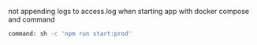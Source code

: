 not appending logs to access.log when starting
app with docker compose and command

```bash
command: sh -c 'npm run start:prod'
```

